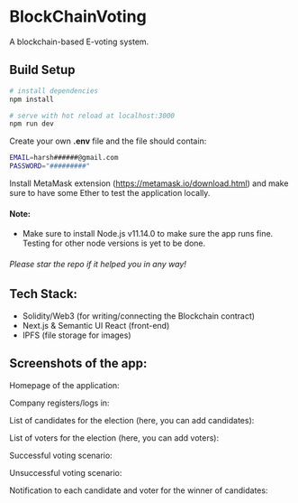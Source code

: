 # BlockChainVoting

A blockchain-based E-voting system.

## Build Setup

```bash
# install dependencies
npm install

# serve with hot reload at localhost:3000
npm run dev
```

Create your own <b>.env</b> file and the file should contain:
```bash
EMAIL=harsh######@gmail.com
PASSWORD="#########"
```
Install MetaMask extension (https://metamask.io/download.html) and make sure to have some Ether to test the application locally.

#### Note:
- Make sure to install Node.js v11.14.0 to make sure the app runs fine. Testing for other node versions is yet to be done.


###### Please star the repo if it helped you in any way!

## Tech Stack:

- Solidity/Web3 (for writing/connecting the Blockchain contract)
- Next.js & Semantic UI React (front-end)
- IPFS (file storage for images)

## Screenshots of the app:

Homepage of the application:



Company registers/logs in:



List of candidates for the election (here, you can add candidates):


List of voters for the election (here, you can add voters):


Successful voting scenario:



Unsuccessful voting scenario:


Notification to each candidate and voter for the winner of candidates:


